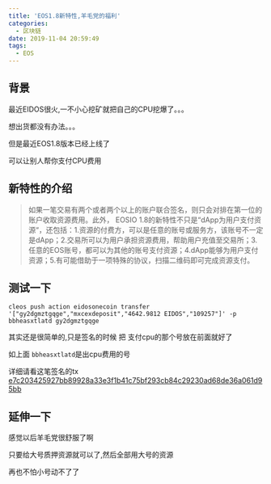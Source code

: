 ```yaml
---
title: 'EOS1.8新特性,羊毛党的福利'
categories:
  - 区块链
date: 2019-11-04 20:59:49
tags:
  - EOS
---
```

## 背景

最近EIDOS很火,一不小心挖矿就把自己的CPU挖爆了。。。

想出货都没有办法。。。

但是最近EOS1.8版本已经上线了

可以让别人帮你支付CPU费用

## 新特性的介绍

>如果一笔交易有两个或者两个以上的账户联合签名，则只会对排在第一位的账户收取资源费用。此外， EOSIO 1.8的新特性不只是“dApp为用户支付资源“，还包括：1.资源的付费方，可以是任意的账号或服务方，该账号不一定是dApp；2.交易所可以为用户承担资源费用，帮助用户充值至交易所；3.任意的EOS账号，都可以为其他的账号支付资源；4.dApp能够为用户支付资源；5.有可能借助于一项特殊的协议，扫描二维码即可完成资源支付。

## 测试一下

`cleos push action eidosonecoin transfer '["gy2dgmztgqge","mxcexdeposit","4642.9812 EIDOS","109257"]' -p bbheasxtlatd gy2dgmztgqge`

其实还是很简单的,只是签名的时候 把 支付cpu的那个号放在前面就好了

如上面 `bbheasxtlatd`是出cpu费用的号

详细请看这笔签名的tx [e7c203425927bb89928a33e3f1b41c75bf293cb84c29230ad68de36a061d95bb](https://bloks.io/transaction/e7c203425927bb89928a33e3f1b41c75bf293cb84c29230ad68de36a061d95bb)

## 延伸一下

感觉以后羊毛党很舒服了啊

只要给大号质押资源就可以了,然后全部用大号的资源

再也不怕小号动不了了
